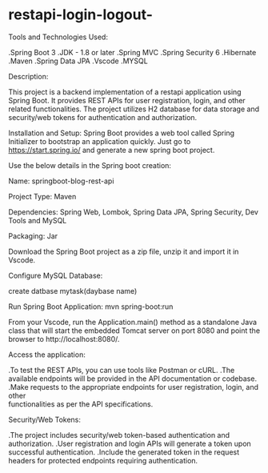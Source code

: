 # restapi-login-logout-

Tools and Technologies Used:

.Spring Boot 3
.JDK - 1.8 or later
.Spring MVC
.Spring Security 6
.Hibernate
.Maven
.Spring Data JPA
.Vscode
.MYSQL

Description:

This project is a backend implementation of a restapi application using Spring Boot. It provides REST APIs for user registration, login, and other related functionalities. The project utilizes H2 database for data storage and security/web tokens for authentication and authorization.

Installation and Setup:
  Spring Boot provides a web tool called Spring Initializer to bootstrap an application             quickly. Just go to https://start.spring.io/ and generate a new spring boot project.
  
  Use the below details in the Spring boot creation:

  Name: springboot-blog-rest-api

  Project Type: Maven

  Dependencies: Spring Web, Lombok, Spring Data JPA, Spring Security, Dev Tools and MySQL  

  Packaging: Jar

 Download the Spring Boot project as a zip file, unzip it and import it in Vscode.
 
Configure MySQL Database:
 
  create datbase mytask(daybase name)
 
 
Run Spring Boot Application:
 mvn spring-boot:run
 
 From your Vscode, run the Application.main() method as a standalone Java class that will start the embedded Tomcat server on port 8080 and point the browser to http://localhost:8080/.
 
 Access the application:

.To test the REST APIs, you can use tools like Postman or cURL.
.The available endpoints will be provided in the API documentation or codebase.
.Make requests to the appropriate endpoints for user registration, login, and other    
   functionalities as per the API specifications.

Security/Web Tokens:

.The project includes security/web token-based authentication and authorization.
.User registration and login APIs will generate a token upon successful authentication.
.Include the generated token in the request headers for protected endpoints requiring 
   authentication.
  
